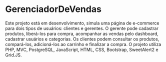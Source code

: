 # GerenciadorDeVendas

<p>Este projeto está em desenvolvimento, simula uma página de e-commerce para dois tipos de usuários: clientes e gerentes. O gerente pode cadastrar produtos, liberá-los para compra, acompanhar as vendas pelo dashboard, cadastrar usuários e categorias. Os clientes podem consultar os produtos, compará-los, adicioná-los ao carrinho e finalizar a compra. O projeto utiliza PHP, MVC, PostgreSQL, JavaScript, HTML, CSS, Bootstrap, SweetAlert2 e Grid.JS.</p>
